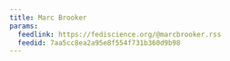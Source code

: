 ```yaml
---
title: Marc Brooker
params:
  feedlink: https://fediscience.org/@marcbrooker.rss
  feedid: 7aa5cc8ea2a95e8f554f731b360d9b98
---
```


